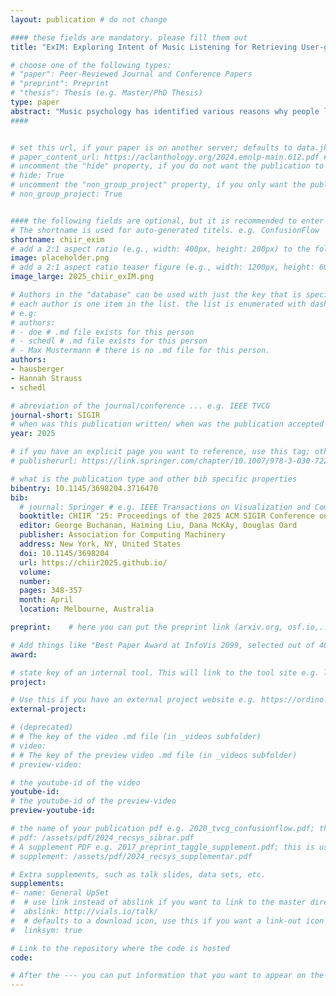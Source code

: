 ```yaml
---
layout: publication # do not change

#### these fields are mandatory. please fill them out
title: "ExIM: Exploring Intent of Music Listening for Retrieving User-generated Playlists" # title of your publication 

# choose one of the following types:
# "paper": Peer-Reviewed Journal and Conference Papers
# "preprint": Preprint
# "thesis": Thesis (e.g. Master/PhD Thesis)
type: paper
abstract: "Music psychology has identified various reasons why people listen to music, based on empirical evidence from interviews and surveys. In this paper, we take a data-driven approach that adopts both pre-trained Sentence Transformers and Cross Encoder, as well as graph-based clustering to first determine music listening intents and then explore user-generated playlists by comparing the title to the listening intents. For this purpose, we first investigated whether 129 established listening functions, previously identified by Schäfer et al. (2013), could be meaningfully clustered into broader listening intents. While Schäfer et al. (2013) introduced three broad dimensions of music listening, this work aimed to identify smaller, context-specific intents to capture more nuanced intents. The resulting clusters were then evaluated through a first survey to select the clusters of the best performing model. In a second survey, music listening intent clusters were explored in more detail to obtain a deeper understanding of their significance for music retrieval and recommendation. Lastly, the playlist selection per intent and characteristics of different listening intents were further explored through a third survey. Given the encouraging results of the evaluation of the computed clusters (92% of clusters judged consistent by participants) and the insight that more than half of the participants search for playlists for a specific intent, we propose a browsing system that categorizes playlists based on their intent and enables users to explore similar playlists. Our approach is further visualized in a dashboard to explore and browse through playlists in intent space."
####


# set this url, if your paper is on another server; defaults to data.jku-vds-lab.at
# paper_content_url: https://aclanthology.org/2024.emnlp-main.612.pdf # https://aclanthology.org/2024.emnlp-main.612.pdf
# uncomment the "hide" property, if you do not want the publication to be displayed on the website (usually you don't need this)
# hide: True
# uncomment the "non_group_project" property, if you only want the publication to be displayed on your personal page (i.e. publications where you contributed, but does not have anything to do with the Vis Group e.g. Master Thesis,...)
# non_group_project: True


#### the following fields are optional, but it is recommended to enter as much information as possible
# The shortname is used for auto-generated titels. e.g. ConfusionFlow
shortname: chiir_exim
# add a 2:1 aspect ratio (e.g., width: 400px, height: 200px) to the folder /assets/images/papers/ e.g. 2020_tvcg_confusionflow.png
image: placeholder.png
# add a 2:1 aspect ratio teaser figure (e.g., width: 1200px, height: 600px) to the folder /assets/images/papers/ e.g. 2020_tvcg_confusionflow_teaser.png
image_large: 2025_chiir_exIM.png

# Authors in the "database" can be used with just the key that is specified in the corresponding .md file (usually it is the lastname in lower case e.g. doe). Authors that do not have an individual page here should be stated with their full name (e.g. John Doe)
# each author is one item in the list. the list is enumerated with dashes ("-")
# e.g:
# authors:
# - doe # .md file exists for this person
# - schedl # .md file exists for this person
# - Max Mustermann # there is no .md file for this person.
authors:
- hausberger
- Hannah Strauss
- schedl

# abreviation of the journal/conference ... e.g. IEEE TVCG
journal-short: SIGIR
# when was this publication written/ when was the publication accepted (e.g. 2020)
year: 2025

# if you have an explicit page you want to reference, use this tag; otherwise it will be generated from your doi
# publisherurl: https://link.springer.com/chapter/10.1007/978-3-030-72240-1_60 # add link to publisher page of your publication

# what is the publication type and other bib specific properties
bibentry: 10.1145/3698204.3716470
bib:
  # journal: Springer # e.g. IEEE Transactions on Visualization and Computer Graphics (to appear)
  booktitle: CHIIR '25: Proceedings of the 2025 ACM SIGIR Conference on Human Information Interaction and Retrieval
  editor: George Buchanan, Haiming Liu, Dana McKAy, Douglas Oard
  publisher: Association for Computing Machinery
  address: New York, NY, United States
  doi: 10.1145/3698204
  url: https://chiir2025.github.io/
  volume: 
  number: 
  pages: 348-357
  month: April
  location: Melbourne, Australia

preprint:	 # here you can put the preprint link (arxiv.org, osf.io,...) e.g. https://arxiv.org/abs/1910.00969

# Add things like "Best Paper Award at InfoVis 2099, selected out of 4000 submissions"
award:

# state key of an internal tool. This will link to the tool site e.g. lineup (usually not needed)
project: 

# Use this if you have an external project website e.g. https://ordino.caleydoapp.org/
external-project: 

# (deprecated)
# # The key of the video .md file (in _videos subfolder)
# video: 
# # The key of the preview video .md file (in _videos subfolder)
# preview-video:

# the youtube-id of the video
youtube-id:
# the youtube-id of the preview-video
preview-youtube-id: 

# the name of your publication pdf e.g. 2020_tvcg_confusionflow.pdf; this is usually uploaded to the caleydo aws server
# pdf: /assets/pdf/2024_recsys_sibrar.pdf
# A supplement PDF e.g. 2017_preprint_taggle_supplement.pdf; this is usually uploaded to the caleydo aws server
# supplement: /assets/pdf/2024_recsys_supplementar.pdf

# Extra supplements, such as talk slides, data sets, etc.
supplements:
#- name: General UpSet
#  # use link instead of abslink if you want to link to the master directory
#  abslink: http://vials.io/talk/
#  # defaults to a download icon, use this if you want a link-out icon
#  linksym: true

# Link to the repository where the code is hosted
code: 

# After the --- you can put information that you want to appear on the website using markdown formatting or HTML. A good example are acknowledgements, extra references, an erratum, etc.
---
```

